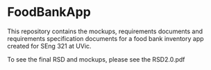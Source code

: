 # FoodBankApp
This repository contains the mockups, requirements documents and requirements specification documents for a food bank inventory app created for SEng 321 at UVic. 

To see the final RSD and mockups, please see the RSD2.0.pdf
